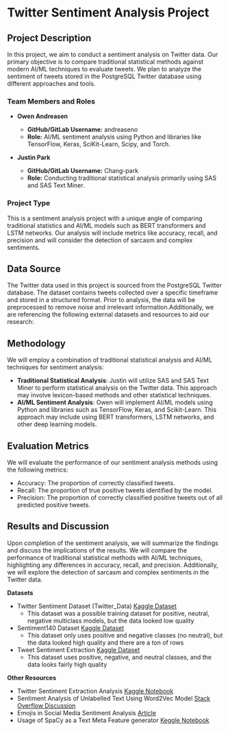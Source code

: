 # Twitter Sentiment Analysis Project

## Project Description

In this project, we aim to conduct a sentiment analysis on Twitter data. Our primary objective is to compare traditional statistical methods against modern AI/ML techniques to evaluate tweets. We plan to analyze the sentiment of tweets stored in the PostgreSQL Twitter database using different approaches and tools. 


### Team Members and Roles

- **Owen Andreasen** 
  - **GitHub/GitLab Username:** andreaseno
  - **Role:** AI/ML sentiment analysis using Python and libraries like TensorFlow, Keras, SciKit-Learn, Scipy, and Torch.
  
- **Justin Park**
  - **GitHub/GitLab Username:** Chang-park
  - **Role:** Conducting traditional statistical analysis primarily using SAS and SAS Text Miner.

### Project Type

This is a sentiment analysis project with a unique angle of comparing  traditional statistics and AI/ML models such as BERT transformers and LSTM networks. Our analysis will include metrics like accuracy, recall, and precision and will consider the detection of sarcasm and complex sentiments.

## Data Source
The Twitter data used in this project is sourced from the PostgreSQL Twitter database. The dataset contains tweets collected over a specific timeframe and stored in a structured format. Prior to analysis, the data will be preprocessed to remove noise and irrelevant information.Additionally, we are referencing the following external datasets and resources to aid our research:

## Methodology
We will employ a combination of traditional statistical analysis and AI/ML techniques for sentiment analysis:
- **Traditional Statistical Analysis**: Justin will utilize SAS and SAS Text Miner to perform statistical analysis on the Twitter data. This approach may involve lexicon-based methods and other statistical techniques.
- **AI/ML Sentiment Analysis**: Owen will implement AI/ML models using Python and libraries such as TensorFlow, Keras, and Scikit-Learn. This approach may include using BERT transformers, LSTM networks, and other deep learning models.

## Evaluation Metrics
We will evaluate the performance of our sentiment analysis methods using the following metrics:
- Accuracy: The proportion of correctly classified tweets.
- Recall: The proportion of true positive tweets identified by the model.
- Precision: The proportion of correctly classified positive tweets out of all predicted positive tweets.

## Results and Discussion
Upon completion of the sentiment analysis, we will summarize the findings and discuss the implications of the results. We will compare the performance of traditional statistical methods with AI/ML techniques, highlighting any differences in accuracy, recall, and precision. Additionally, we will explore the detection of sarcasm and complex sentiments in the Twitter data.

**Datasets**
- Twitter Sentiment Dataset (Twitter_Data) [Kaggle Dataset](https://www.kaggle.com/datasets/saurabhshahane/twitter-sentiment-dataset)
    - This dataset was a possible training dataset for positive, neutral, negative multiclass models, but the data looked low quality
- Sentiment140 Dataset [Kaggle Dataset](https://www.kaggle.com/datasets/kazanova/sentiment140)
    - This dataset only uses positive and negative classes (no neutral), but the data looked high quality and there are a ton of rows
- Tweet Sentiment Extraction [Kaggle Dataset](https://www.kaggle.com/competitions/tweet-sentiment-extraction/data)
    - This dataset uses positive, negative, and neutral classes, and the data looks fairly high quality

**Other Resources**
- Twitter Sentiment Extraction Analysis [Kaggle Notebook](https://www.kaggle.com/code/tanulsingh077/twitter-sentiment-extaction-analysis-eda-and-model/notebook)
- Sentiment Analysis of Unlabelled Text Using Word2Vec Model [Stack Overflow Discussion](https://stackoverflow.com/questions/61185290/is-it-possible-to-do-sentiment-analysis-of-unlabelled-text-using-word2vec-model)
- Emojis in Social Media Sentiment Analysis [Article](https://towardsdatascience.com/emojis-aid-social-media-sentiment-analysis-stop-cleaning-them-out-bb32a1e5fc8e)
- Usage of SpaCy as a Text Meta Feature generator [Keggle Notebook](https://www.kaggle.com/code/shivamb/spacy-text-meta-features-knowledge-graphs)


